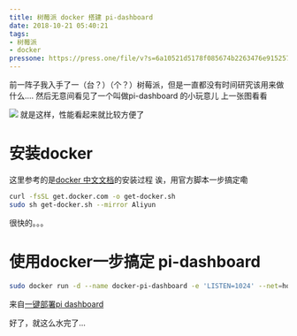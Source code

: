 ```yaml
---
title: 树莓派 docker 搭建 pi-dashboard
date: 2018-10-21 05:40:21
tags:
- 树莓派
- docker
pressone: https://press.one/file/v?s=6a10521d5178f085674b2263476e9152576e05760974be0c7803f2c3a1d0150d1516a3dcb3cafdedc05936d3a2b982213c2a0c9f282853d16e4f2fa6cfc95eb801&h=cc79baea14ae9311d7f84eff94c219b40bd7dbb17ea4aab1691ea800399322fc&a=79a3a060a7faa9dfc9b8b4e0a59bf3ebac305f78&v=3&f=P1
---
```


前一阵子我入手了一（台？）（个？）树莓派，但是一直都没有时间研究该用来做什么.... 然后无意间看见了一个叫做pi-dashboard 的小玩意儿 上一张图看看
<!--more-->
![](https://cdn.6-d.cc/img/upload/1812/a6430c02dba0e979.png)
就是这样，性能看起来就比较方便了

# 安装docker
这里参考的是[docker 中文文档](https://yeasy.gitbooks.io/docker_practice/install/raspberry-pi.html)的安装过程
诶，用官方脚本一步搞定嘞
```bash
curl -fsSL get.docker.com -o get-docker.sh
sudo sh get-docker.sh --mirror Aliyun
```

很快的。。。

# 使用docker一步搞定 pi-dashboard

```bash
sudo docker run -d --name docker-pi-dashboard -e 'LISTEN=1024' --net=host ecat/docker-pi-dashboard
```
来自[一键部署pi dashboard](https://zhuanlan.zhihu.com/p/34923907)

好了，就这么水完了...
